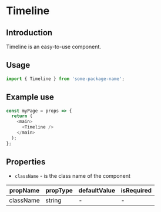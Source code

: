 # Timeline

<!-- STORY -->

## Introduction

Timeline is an easy-to-use component.

## Usage

```javascript
import { Timeline } from 'some-package-name';
```

## Example use

```javascript
const myPage = props => {
  return (
    <main>
      <Timeline />
    </main>
  );
};
```

## Properties

- `className` - is the class name of the component

| propName  | propType | defaultValue | isRequired |
| --------- | -------- | ------------ | ---------- |
| className | string   | -            | -          |
